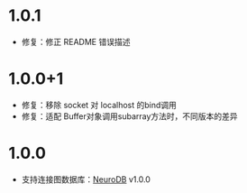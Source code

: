 # 1.0.1

- 修复：修正 README 错误描述

# 1.0.0+1

- 修复：移除 socket 对 localhost 的bind调用
- 修复：适配 Buffer对象调用subarray方法时，不同版本的差异 

# 1.0.0

- 支持连接图数据库：[NeuroDB](https://neurodb.org/) v1.0.0 